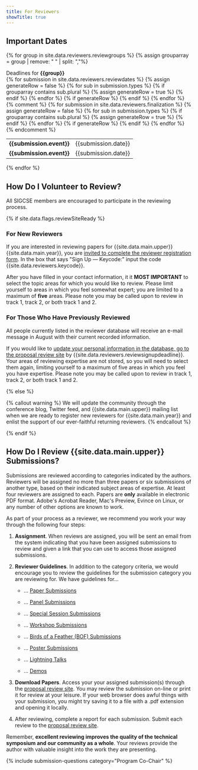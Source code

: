 ```yaml
---
title: For Reviewers
showTitle: true
---
```


## Important Dates

{% for group in site.data.reviewers.reviewgroups %}
  {% assign grouparray = group | remove: " " | split: ","%}
  <div class="table-responsive">
    <div class="well">Deadlines for <b>{{group}}</b></div>  
    <table class="table">
        <tbody>
    {% for submission in site.data.reviewers.reviewdates %}
      {% assign generateRow = false %}
      {% for sub in submission.types %}
        {% if grouparray contains sub.plural %}
          {% assign generateRow = true %}
        {% endif %}
      {% endfor %}
      {% if generateRow %}
        <tr>
          <td> <b>{{submission.event}}</b> </td>
          <td> {{submission.date}} </td>
        </tr>
      {% endif %}
    {% endfor %}
    {% comment %}
    {% for submission in site.data.reviewers.finalization %}
      {% assign generateRow = false %}
      {% for sub in submission.types %}
        {% if grouparray contains sub.plural %}
          {% assign generateRow = true %}
        {% endif %}
      {% endfor %}
      {% if generateRow %}
        <tr>
          <td> <b>{{submission.event}}</b> </td>
          <td> {{submission.date}} </td>
        </tr>
      {% endif %}
    {% endfor %}
    {% endcomment %}
      </tbody>
    </table>
  </div>
{% endfor %}

## How Do I Volunteer to Review?

All SIGCSE members are encouraged to participate in the reviewing process.

{% if site.data.flags.reviewSiteReady %}

### For New Reviewers

If you are interested in reviewing papers for {{site.data.main.upper}} {{site.data.main.year}}, you are <a href="{{site.data.reviewers.reviewerRegistrationForm}}">invited to complete the reviewer registration form</a>. In the box that says "Sign Up — Keycode:" input the code <span class="label label-warning">{{site.data.reviewers.keycode}}</span>.

After you have filled in your contact information, it it **MOST IMPORTANT** to select the topic areas for which you would like to review. Please limit yourself to areas in which you feel somewhat expert; you are limited to a maximum of <b>five</b> areas. Please note you may be called upon to review in track 1, track 2, or both track 1 and 2.

### For Those Who Have Previously Reviewed

All people currently listed in the reviewer database will receive an e-mail message in August with their current recorded information.

If you would like to <a href="{{site.data.reviewers.reviewerRegistrationForm}}">update your personal information in the database, go to the proposal review site</a> by <span class="label label-warning">{{site.data.reviewers.reviewsignupdeadline}}</span>. Your areas of reviewing expertise are not stored, so you will need to select them again, limiting yourself to a maximum of five areas in which you feel you have expertise. Please note you may be called upon to review in track 1, track 2, or both track 1 and 2.

{% else %}

{% callout warning %}
We will update the community through the conference blog, Twitter feed, and {{site.data.main.upper}} mailing list when we are ready to register new reviewers for {{site.data.main.year}} and enlist the support of our ever-faithful returning reviewers.
{% endcallout %}

{% endif %}

## How Do I Review {{site.data.main.upper}} Submissions?

Submissions are reviewed according to categories indicated by the authors.  Reviewers will be assigned no more than three papers or six submissions of another type, based on their indicated subject areas of expertise. At least four reviewers are assigned to each.  Papers are **only** available in electronic PDF format. Adobe's Acrobat Reader, Mac's Preview, Evince on Linux, or any number of other options are known to work.

As part of your process as a reviewer, we recommend you work your way through the following four steps:

1. **Assignment**. When reviews are assigned, you will be sent an email from the system indicating that you have been assigned submissions to review and given a link that you can use to access those assigned submissions.


1. **Reviewer Guidelines**. In addition to the category criteria, we would encourage you to review the guidelines for the submission category you are reviewing for. We have guidelines for...

    * ... [Paper Submissions][papers]

    * ... [Panel Submissions][panels]

    * ... [Special Session Submissions][specials]

    * ... [Workshop Submissions][workshops]

    * ... [Birds of a Feather (BOF) Submissions][bofs]

    * ... [Poster Submissions][posters]

    * ... [Lightning Talks][lightning]

    * ... [Demos][demos]


1. **Download Papers**. Access your your assigned submission(s) through the <a href="{{site.data.reviewers.proposalReviewSite}}">proposal review site</a>. You may review the submission on-line or print it for review at your leisure. If your web browser does awful things with your submission, you might try saving it to a file with a .pdf extension and opening it locally.

1. After reviewing, complete a report for each submission. Submit each review to the  <a href="{{site.data.reviewers.proposalReviewSite}}">proposal review site</a>.

Remember, **excellent reviewing improves the quality of the technical symposium and our community as a whole**. Your reviews provide the author with valuable insight into the work they are presenting.

[papers]: guidepapers.html
[panels]: guidepanels.html
[specials]: guidesessions.html
[workshops]: guideworkshops.html
[bofs]: guidebofs.html
[posters]: guideposters.html
[lightning]: guidelightningtalks.html
[demos]: guidedemos.html

{% include submission-questions category="Program Co-Chair" %}
